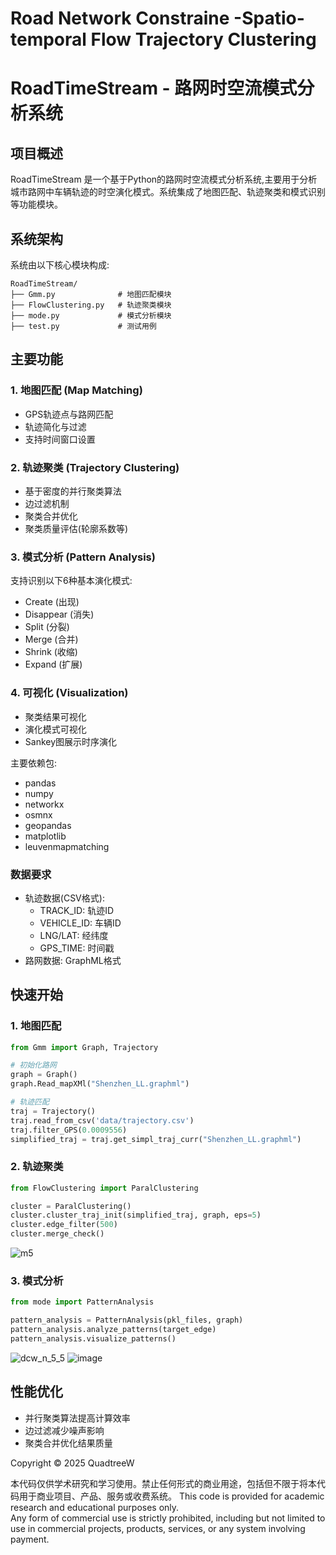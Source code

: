 # Road Network Constraine -Spatio-temporal Flow Trajectory Clustering

# RoadTimeStream - 路网时空流模式分析系统

## 项目概述
RoadTimeStream 是一个基于Python的路网时空流模式分析系统,主要用于分析城市路网中车辆轨迹的时空演化模式。系统集成了地图匹配、轨迹聚类和模式识别等功能模块。

## 系统架构
系统由以下核心模块构成:

```
RoadTimeStream/
├── Gmm.py              # 地图匹配模块
├── FlowClustering.py   # 轨迹聚类模块  
├── mode.py             # 模式分析模块
├── test.py             # 测试用例
```

## 主要功能

### 1. 地图匹配 (Map Matching)
- GPS轨迹点与路网匹配
- 轨迹简化与过滤
- 支持时间窗口设置

### 2. 轨迹聚类 (Trajectory Clustering)
- 基于密度的并行聚类算法
- 边过滤机制
- 聚类合并优化
- 聚类质量评估(轮廓系数等)

### 3. 模式分析 (Pattern Analysis) 
支持识别以下6种基本演化模式:
- Create (出现)
- Disappear (消失) 
- Split (分裂)
- Merge (合并)
- Shrink (收缩)
- Expand (扩展)

### 4. 可视化 (Visualization)
- 聚类结果可视化
- 演化模式可视化 
- Sankey图展示时序演化



主要依赖包:
- pandas
- numpy
- networkx
- osmnx
- geopandas
- matplotlib
- leuvenmapmatching

### 数据要求
- 轨迹数据(CSV格式):
  - TRACK_ID: 轨迹ID
  - VEHICLE_ID: 车辆ID
  - LNG/LAT: 经纬度
  - GPS_TIME: 时间戳
- 路网数据: GraphML格式

## 快速开始

### 1. 地图匹配
```python
from Gmm import Graph, Trajectory

# 初始化路网
graph = Graph()
graph.Read_mapXMl("Shenzhen_LL.graphml")

# 轨迹匹配
traj = Trajectory()
traj.read_from_csv('data/trajectory.csv')
traj.filter_GPS(0.0009556)
simplified_traj = traj.get_simpl_traj_curr("Shenzhen_LL.graphml")
```

### 2. 轨迹聚类
```python
from FlowClustering import ParalClustering

cluster = ParalClustering()
cluster.cluster_traj_init(simplified_traj, graph, eps=5)
cluster.edge_filter(500)
cluster.merge_check()
```
![m5](https://github.com/user-attachments/assets/8d65e330-054f-4a2e-b850-96e2f65f4609)



### 3. 模式分析
```python
from mode import PatternAnalysis

pattern_analysis = PatternAnalysis(pkl_files, graph)
pattern_analysis.analyze_patterns(target_edge)
pattern_analysis.visualize_patterns()
```
![dcw_n_5_5](https://github.com/user-attachments/assets/941d7fae-c930-4270-ab1e-59911536b98e)
![image](https://github.com/user-attachments/assets/32f7cfa9-daac-4f72-be01-3df8c0382bbd)



## 性能优化
- 并行聚类算法提高计算效率
- 边过滤减少噪声影响
- 聚类合并优化结果质量






Copyright © 2025 QuadtreeW

本代码仅供学术研究和学习使用。禁止任何形式的商业用途，包括但不限于将本代码用于商业项目、产品、服务或收费系统。
This code is provided for academic research and educational purposes only.  
Any form of commercial use is strictly prohibited, including but not limited to use in commercial projects, products, services, or any system involving payment.


